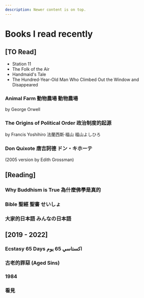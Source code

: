 ```yaml
---
description: Newer content is on top.
---
```


# Books I read recently

## \[TO Read]

* Station 11
* The Folk of the Air
* Handmaid's Tale
* The Hundred-Year-Old Man Who Climbed Out the Window and Disappeared

### Animal Farm 動物農場 動物農場

by George Orwell&#x20;

### The Origins of Political Order 政治制度的起源 <a href="#firstheading" id="firstheading"></a>

by Francis Yoshihiro 法蘭西斯·福山 福山よしひろ

### Don Quixote **唐吉訶德** ドン・キホーテ

&#x20;(2005 version by Edith Grossman)

## \[Reading]

### Why Buddhism is True 為什麼佛學是真的&#x20;

### Bible 聖經 聖書 せいしょ

### 大家的日本語 みんなの日本語

## \[2019 - 2022]

### Ecstasy 65 Days اكستاسي 65 يوم

### 古老的罪惡 (Aged Sins)

### 1984

### 看見
